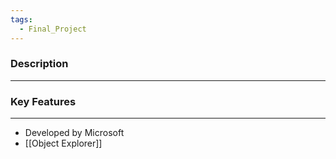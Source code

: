 ```yaml
---
tags:
  - Final_Project
---
```


### Description
---


### Key Features
---
- Developed by Microsoft
- [[Object Explorer]]